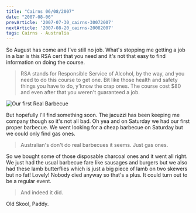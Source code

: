 ```yaml
---
title: "Cairns 06/08/2007"
date: "2007-08-06"
prevArticle: '2007-07-30_cairns-30072007'
nextArticle: '2007-08-20_cairns-20082007'
tags: Cairns - Australia
---
```

So August has come and I've still no job. What's stopping me getting a job in a bar is this RSA cert that you need and it's not that easy to find information on doing the course.
> RSA stands for Responsible Service of Alcohol, by the way, and you need to do this course to get one. Bit like those health and safety things you have to do, y'know the crap ones. The course cost $80 and even after that you weren't guaranteed a job.

![Our first Real Barbecue](/images/S6001405.JPG "Our first Real Barbecue")

But hopefully I'll find something soon. The jacuzzi has been keeping me company though so it's not all bad. Oh yea and on Saturday we had our first proper barbecue. We went looking for a cheap barbecue on Saturday but we could only find gas ones.
> Australian's don't do real barbecues it seems. Just gas ones.

So we bought some of those disposable charcoal ones and it went all right. We just had the usual barbecue fare like sausages and burgers but we also had these lamb butterflies which is just a big piece of lamb on two skewers but no fat! Lovely! Nobody died anyway so that's a plus. It could turn out to be a regular event.
> And indeed it did.


Old Skool,
Paddy.